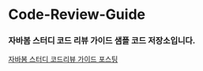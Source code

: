 # Code-Review-Guide
### 자바봄 스터디 코드 리뷰 가이드 샘플 코드 저장소입니다.

[자바봄 스터디 코드리뷰 가이드 포스팅]([https://javabom.tistory.com/category/%EC%9E%90%EB%B0%94%EB%B4%84/%EB%A6%AC%EB%B7%B0](https://javabom.tistory.com/category/자바봄/리뷰))

